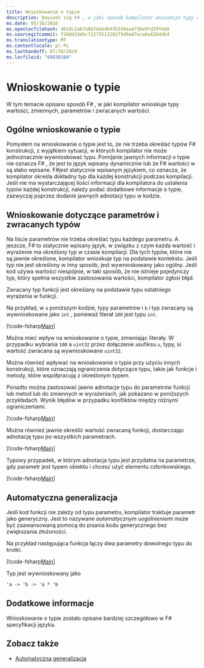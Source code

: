 ```yaml
---
title: Wnioskowanie o typie
description: Dowiedz się F# , w jaki sposób kompilator wnioskuje typy wartości, zmienne, parametry i wartości zwracane.
ms.date: 05/16/2016
ms.openlocfilehash: 4b18c1a67a8b7ddadb4fb334ea4736e9fd29feb0
ms.sourcegitcommit: f20dd18dbcf2275513281f5d9ad7ece6a62644b4
ms.translationtype: MT
ms.contentlocale: pl-PL
ms.lasthandoff: 07/30/2019
ms.locfileid: "68630184"
---
```

# <a name="type-inference"></a>Wnioskowanie o typie

W tym temacie opisano sposób F# , w jaki kompilator wnioskuje typy wartości, zmiennych, parametrów i zwracanych wartości.

## <a name="type-inference-in-general"></a>Ogólne wnioskowanie o typie

Pomysłem na wnioskowanie o typie jest to, że nie trzeba określać typów F# konstrukcji, z wyjątkiem sytuacji, w których kompilator nie może jednoznacznie wywnioskować typu. Pomijanie jawnych informacji o typie nie oznacza F# , że jest to język wpisany dynamicznie lub że F# wartości w są słabo wpisane. F#jest statycznie wpisanym językiem, co oznacza, że kompilator określa dokładny typ dla każdej konstrukcji podczas kompilacji. Jeśli nie ma wystarczającej ilości informacji dla kompilatora do ustalenia typów każdej konstrukcji, należy podać dodatkowe informacje o typie, zazwyczaj poprzez dodanie jawnych adnotacji typu w kodzie.

## <a name="inference-of-parameter-and-return-types"></a>Wnioskowanie dotyczące parametrów i zwracanych typów

Na liście parametrów nie trzeba określać typu każdego parametru. A jeszcze, F# to statycznie wpisany język, w związku z czym każda wartość i wyrażenie ma określony typ w czasie kompilacji. Dla tych typów, które nie są jawnie określone, kompilator wnioskuje typ na podstawie kontekstu. Jeśli typ nie jest określony w inny sposób, jest wywnioskowany jako ogólny. Jeśli kod używa wartości niespójnie, w taki sposób, że nie istnieje pojedynczy typ, który spełnia wszystkie zastosowania wartości, kompilator zgłosi błąd.

Zwracany typ funkcji jest określany na podstawie typu ostatniego wyrażenia w funkcji.

Na przykład, w `a` poniższym kodzie, typy parametrów i `b` i typ zwracany są wywnioskowane jako `int` , ponieważ literał `100` jest typu `int`.

[!code-fsharp[Main](~/samples/snippets/fsharp/lang-ref-3/snippet301.fs)]

Można mieć wpływ na wnioskowanie o typie, zmieniając literały. W przypadku wybrania `100` a `uint32` przez dołączenie `a`sufiksu `u`, typy, `b`i wartość zwracana są wywnioskowane `uint32`.

Można również wpływać na wnioskowanie o typie przy użyciu innych konstrukcji, które oznaczają ograniczenia dotyczące typu, takie jak funkcje i metody, które współpracują z określonym typem.

Ponadto można zastosować jawne adnotacje typu do parametrów funkcji lub metod lub do zmiennych w wyrażeniach, jak pokazano w poniższych przykładach. Wynik błędów w przypadku konfliktów między różnymi ograniczeniami.

[!code-fsharp[Main](~/samples/snippets/fsharp/lang-ref-3/snippet302.fs)]

Można również jawnie określić wartość zwracaną funkcji, dostarczając adnotację typu po wszystkich parametrach.

[!code-fsharp[Main](~/samples/snippets/fsharp/lang-ref-3/snippet303.fs)]

Typowy przypadek, w którym adnotacja typu jest przydatna na parametrze, gdy parametr jest typem obiektu i chcesz użyć elementu członkowskiego.

[!code-fsharp[Main](~/samples/snippets/fsharp/lang-ref-3/snippet304.fs)]

## <a name="automatic-generalization"></a>Automatyczna generalizacja

Jeśli kod funkcji nie zależy od typu parametru, kompilator traktuje parametr jako generyczny. Jest to nazywane *automatycznym uogólnieniem*i może być zaawansowaną pomocą do pisania kodu generycznego bez zwiększania złożoności.

Na przykład następująca funkcja łączy dwa parametry dowolnego typu do krotki.

[!code-fsharp[Main](~/samples/snippets/fsharp/lang-ref-3/snippet305.fs)]

Typ jest wywnioskowany jako

```fsharp
'a -> 'b -> 'a * 'b
```

## <a name="additional-information"></a>Dodatkowe informacje

Wnioskowanie o typie zostało opisane bardziej szczegółowo w F# specyfikacji języka.

## <a name="see-also"></a>Zobacz także

- [Automatyczna generalizacja](./generics/automatic-generalization.md)
